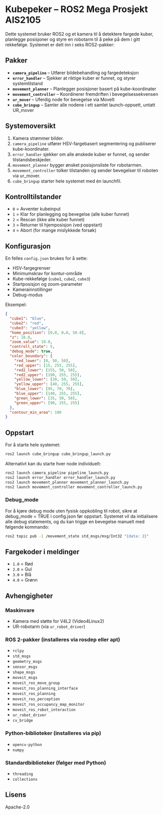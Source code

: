 # Kubepeker – ROS2 Mega Prosjekt AIS2105

Dette systemet bruker ROS2 og et kamera til å detektere fargede kuber, planlegge posisjoner og styre en robotarm til å peke på dem i gitt rekkefølge. Systemet er delt inn i seks ROS2-pakker:

## Pakker

- **`camera_pipeline`** – Utfører bildebehandling og fargedeteksjon
- **`error_handler`** – Sjekker at riktige kuber er funnet, og styrer systemtilstand
- **`movement_planner`** – Planlegger posisjoner basert på kube-koordinater
- **`movement_controller`** – Koordinerer fremdriften i bevegelsessekvensen 
- **`ur_mover`** – Uferdig node for bevegelse via MoveIt 
- **`cube_bringup`** – Samler alle nodene i ett samlet launch-oppsett, untatt UR_mover

## Systemoversikt

1. Kamera strømmer bilder.
2. `camera_pipeline` utfører HSV-fargebasert segmentering og publiserer kube-koordinater.
3. `error_handler` sjekker om alle ønskede kuber er funnet, og sender tilstandsbeskjeder.
4. `movement_planner` bygger ønsket posisjonsliste for robotarmen.
5. `movement_controller` tolker tilstanden og sender bevegelser til roboten via ur_mover.
6. `cube_bringup` starter hele systemet med én launchfil.

## Kontrolltilstander

- `0` = Avventer kubeinput
- `1` = Klar for planlegging og bevegelse (alle kuber funnet)
- `2` = Rescan (ikke alle kuber funnet)
- `3` = Returner til hjemposisjon (ved oppstart)
- `4` = Abort (for mange mislykkede forsøk)

## Konfigurasjon

En felles `config.json` brukes for å sette:
- HSV-fargegrenser
- Minimumskrav for kontur-område
- Kube-rekkefølge (`cube1`, `cube2`, `cube3`)
- Startposisjon og zoom-parameter
- Kamerainnstillinger
- Debug-modus

Eksempel:
```json
{
  "cube1": "blue",
  "cube2": "red",
  "cube3": "yellow",
  "home_position": [0.0, 0.0, 50.0],
  "z": 10.0,
  "zoom_value": 10.0,
  "controll_state": 5,
  "debug_mode": true,
  "color_boundary": {
    "red_lower": [0, 50, 50],
    "red_upper": [15, 255, 255],
    "red2_lower": [155, 50, 50],
    "red2_upper": [190, 255, 255],
    "yellow_lower": [20, 50, 50],
    "yellow_upper": [40, 255, 255],
    "blue_lower": [95, 70, 70],
    "blue_upper": [140, 255, 255],
    "green_lower": [35, 50, 50],
    "green_upper": [90, 255, 255]
  },
  "contour_min_area": 100
}
```

## Oppstart

For å starte hele systemet:

```bash
ros2 launch cube_bringup cube_bringup_launch.py
```

Alternativt kan du starte hver node individuelt:

```bash
ros2 launch camera_pipeline pipeline_launch.py
ros2 launch error_handler error_handler_launch.py
ros2 launch movement_planner movement_planner_launch.py
ros2 launch movement_controller movement_controller_launch.py
```

### Debug_mode

For å kjøre debug mode uten fysisk oppkobling til robot, sikre at debug_mode = TRUE i config.json før oppstart. Systemet vil da initialisere alle debug statements, og du kan trigge en bevegelse manuelt med følgende kommando:

```bash
ros2 topic pub -1 /movement_state std_msgs/msg/Int32 "{data: 2}"
```

## Fargekoder i meldinger

- `1.0` = Rød
- `2.0` = Gul
- `3.0` = Blå
- `4.0` = Grønn

## Avhengigheter

### Maskinvare
- Kamera med støtte for V4L2 (Video4Linux2)
- UR-robotarm (via `ur_robot_driver`)

### ROS 2-pakker (installeres via rosdep eller apt)
- `rclpy`
- `std_msgs`
- `geometry_msgs`
- `sensor_msgs`
- `shape_msgs`
- `moveit_msgs`
- `moveit_ros_move_group`
- `moveit_ros_planning_interface`
- `moveit_ros_planning`
- `moveit_ros_perception`
- `moveit_ros_occupancy_map_monitor`
- `moveit_ros_robot_interaction`
- `ur_robot_driver`
- `cv_bridge`

### Python-biblioteker (installeres via pip)
- `opencv-python`
- `numpy`

### Standardbiblioteker (følger med Python)
- `threading`
- `collections`


## Lisens

Apache-2.0

